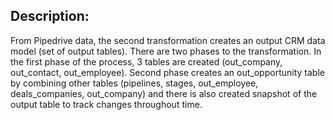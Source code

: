 ## Description:
From Pipedrive data, the second transformation creates an output CRM data model (set of output tables). There are two phases to the transformation. In the first phase of the process, 3 tables are created (out_company, out_contact, out_employee). Second phase creates an out_opportunity table by combining other tables (pipelines, stages, out_employee, deals_companies, out_company) and there is also created snapshot of the output table to track changes throughout time.